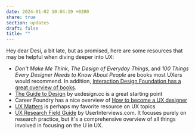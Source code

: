 ```yaml
---
date: 2024-01-02 10:04:19 +0200
share: true
section: updates
draft: false
title: ""
---
```


Hey dear Desi, a bit late, but as promised, here are some resources that may be helpful when diving deeper into UX:

- _Don't Make Me Think_, _The Design of Everyday Things_, and _100 Things Every Designer Needs to Know About People_ are books most UXers would recommend. In addition, [Interaction Design Foundation has a great overview of books](https://www.interaction-design.org/literature/article/ux-design-books-guide).
- [The Guide to Design](https://start.uxdesign.cc/) by uxdesign.cc is a great starting point
- Career Foundry has a nice overview of [How to become a UX designer](https://careerfoundry.com/en/blog/ux-design/how-to-become-a-ux-designer/)
- [UX Matters](https://www.uxmatters.com/) is perhaps my favorite resource on UX topics
- [UX Research Field Guide](https://www.userinterviews.com/ux-research-field-guide) by UserInterviews.com. It focuses purely on research practice, but it's a comprehensive overview of all things involved in focusing on the U in UX.
